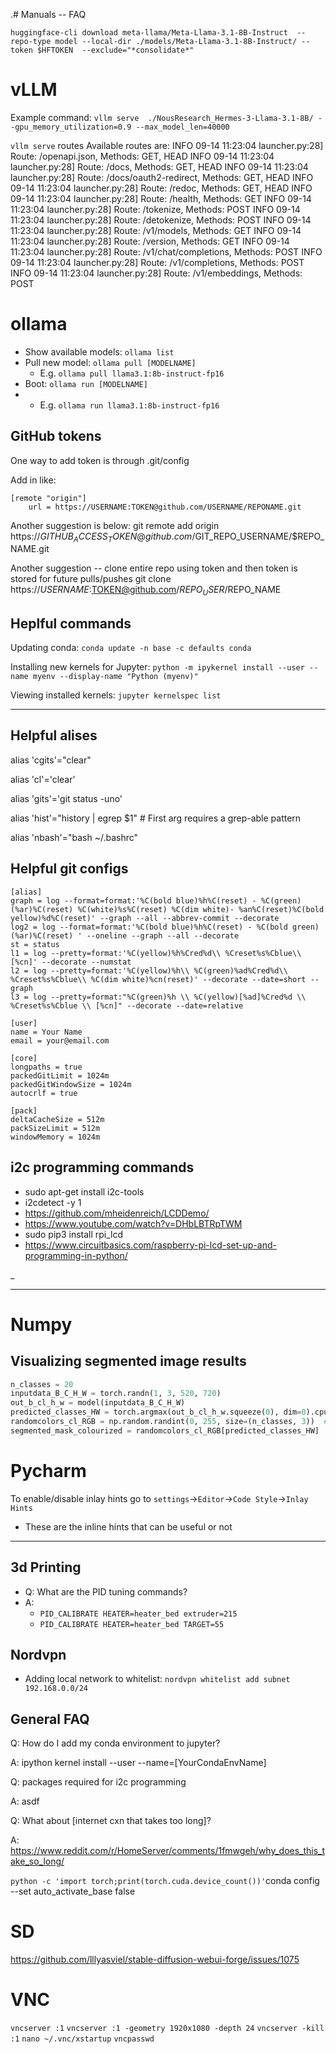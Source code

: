 .# Manuals -- FAQ


`huggingface-cli download meta-llama/Meta-Llama-3.1-8B-Instruct  --repo-type model --local-dir ./models/Meta-Llama-3.1-8B-Instruct/ --token $HFTOKEN  --exclude="*consolidate*"`


# vLLM
Example command: `vllm serve  ./NousResearch_Hermes-3-Llama-3.1-8B/ --gpu_memory_utilization=0.9 --max_model_len=40000`

`vllm serve` routes
Available routes are:
INFO 09-14 11:23:04 launcher.py:28] Route: /openapi.json, Methods: GET, HEAD
INFO 09-14 11:23:04 launcher.py:28] Route: /docs, Methods: GET, HEAD
INFO 09-14 11:23:04 launcher.py:28] Route: /docs/oauth2-redirect, Methods: GET, HEAD
INFO 09-14 11:23:04 launcher.py:28] Route: /redoc, Methods: GET, HEAD
INFO 09-14 11:23:04 launcher.py:28] Route: /health, Methods: GET
INFO 09-14 11:23:04 launcher.py:28] Route: /tokenize, Methods: POST
INFO 09-14 11:23:04 launcher.py:28] Route: /detokenize, Methods: POST
INFO 09-14 11:23:04 launcher.py:28] Route: /v1/models, Methods: GET
INFO 09-14 11:23:04 launcher.py:28] Route: /version, Methods: GET
INFO 09-14 11:23:04 launcher.py:28] Route: /v1/chat/completions, Methods: POST
INFO 09-14 11:23:04 launcher.py:28] Route: /v1/completions, Methods: POST
INFO 09-14 11:23:04 launcher.py:28] Route: /v1/embeddings, Methods: POST



# ollama
- Show available models: `ollama list`
- Pull new model: `ollama pull [MODELNAME]`
  - E.g. `ollama pull llama3.1:8b-instruct-fp16`
- Boot: `ollama run [MODELNAME]`
- - E.g. `ollama run llama3.1:8b-instruct-fp16`

## GitHub tokens
One way to add token is through .git/config

Add in like:

	[remote "origin"]
		url = https://USERNAME:TOKEN@github.com/USERNAME/REPONAME.git

Another suggestion is below:
git remote add origin https://$GITHUB_ACCESS_TOKEN@github.com/$GIT_REPO_USERNAME/$REPO_NAME.git

Another suggestion -- clone entire repo using token and then token is stored for future pulls/pushes
git clone https://$USERNAME:$TOKEN@github.com/$REPO_USER/$REPO_NAME

## Heplful commands

Updating conda: `conda update -n base -c defaults conda`

Installing new kernels for Jupyter: `python -m ipykernel install --user --name myenv --display-name "Python (myenv)"`

Viewing installed kernels: `jupyter kernelspec list`

---

## Helpful alises

alias 'cgits'="clear"

alias 'cl'='clear'

alias 'gits'='git status -uno'

alias 'hist'="history | egrep $1"  # First arg requires a grep-able pattern

alias 'nbash'="bash ~/.bashrc"



## Helpful git configs

	[alias]
	graph = log --format=format:'%C(bold blue)%h%C(reset) - %C(green)(%ar)%C(reset) %C(white)%s%C(reset) %C(dim white)- %an%C(reset)%C(bold yellow)%d%C(reset)' --graph --all --abbrev-commit --decorate
	log2 = log --format=format:'%C(bold blue)%h%C(reset) - %C(bold green)(%ar)%C(reset) ' --oneline --graph --all --decorate
	st = status
	l1 = log --pretty=format:'%C(yellow)%h%Cred%d\\ %Creset%s%Cblue\\ [%cn]' --decorate --numstat
	l2 = log --pretty=format:'%C(yellow)%h\\ %C(green)%ad%Cred%d\\ %Creset%s%Cblue\\ %C(dim white)%cn(reset)' --decorate --date=short --graph
	l3 = log --pretty=format:"%C(green)%h \\ %C(yellow)[%ad]%Cred%d \\ %Creset%s%Cblue \\ [%cn]" --decorate --date=relative

	[user]
	name = Your Name
	email = your@email.com

	[core]
	longpaths = true
	packedGitLimit = 1024m
	packedGitWindowSize = 1024m
	autocrlf = true

	[pack]
	deltaCacheSize = 512m
	packSizeLimit = 512m
	windowMemory = 1024m


## i2c programming commands

- sudo apt-get install i2c-tools
- i2cdetect -y 1
- https://github.com/mheidenreich/LCDDemo/
- https://www.youtube.com/watch?v=DHbLBTRpTWM
- sudo pip3 install rpi_lcd
- https://www.circuitbasics.com/raspberry-pi-lcd-set-up-and-programming-in-python/

_

---


# Numpy


## Visualizing segmented image results

```python
n_classes = 20
inputdata_B_C_H_W = torch.randn(1, 3, 520, 720)
out_b_cl_h_w = model(inputdata_B_C_H_W)
predicted_classes_HW = torch.argmax(out_b_cl_h_w.squeeze(0), dim=0).cpu().numpy()  # Shape (H,W) with class value at every idx
randomcolors_cl_RGB = np.random.randint(0, 255, size=(n_classes, 3))  # Shape (N_Classes, 3)
segmented_mask_colourized = randomcolors_cl_RGB[predicted_classes_HW]  # (CL, 3)[H,W]=>(H,W,3)
```

# Pycharm
To enable/disable inlay hints go to `settings`->`Editor`->`Code Style`->`Inlay Hints`
- These are the inline hints that can be useful or not


---


## 3d Printing

- Q: What are the PID tuning commands?
- A:
  - `PID_CALIBRATE HEATER=heater_bed extruder=215`
  - `PID_CALIBRATE HEATER=heater_bed TARGET=55`


## Nordvpn
- Adding local network to whitelist: `nordvpn whitelist add subnet 192.168.0.0/24`

## General FAQ

Q: How do I add my conda environment to jupyter?

A: ipython kernel install --user --name=[YourCondaEnvName]


Q: packages required for i2c programming

A: asdf

Q: What about [internet cxn that takes too long]?

A: https://www.reddit.com/r/HomeServer/comments/1fmwgeh/why_does_this_take_so_long/



`python -c 'import torch;print(torch.cuda.device_count())'`conda config --set auto_activate_base false


# SD
https://github.com/lllyasviel/stable-diffusion-webui-forge/issues/1075




# VNC
`vncserver :1`
`vncserver :1 -geometry 1920x1080 -depth 24`
`vncserver -kill :1`
`nano ~/.vnc/xstartup`
`vncpasswd`
